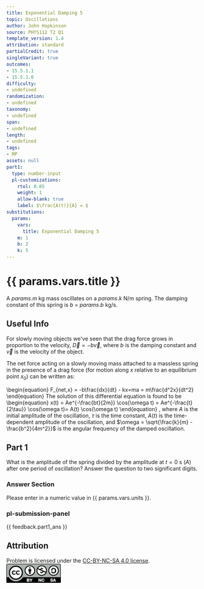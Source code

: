 ```yaml
---
title: Exponential Damping 5
topic: Oscillations
author: John Hopkinson
source: PHYS112 T2 Q1
template_version: 1.4
attribution: standard
partialCredit: true
singleVariant: true
outcomes:
- 15.5.1.1
- 15.5.1.0
difficulty:
- undefined
randomization:
- undefined
taxonomy:
- undefined
span:
- undefined
length:
- undefined
tags:
- MP
assets: null
part1:
  type: number-input
  pl-customizations:
    rtol: 0.05
    weight: 1
    allow-blank: true
    label: $\frac{A(t)}{A} = $
substitutions:
  params:
    vars:
      title: Exponential Damping 5
    m: 1
    b: 2
    k: 5
---
```

# {{ params.vars.title }}
A ${{params.m}}$ kg mass oscillates on a ${{params.k}}$ N/m spring. The damping constant of this spring is $b$ = ${{params.b}}$ kg/s.

## Useful Info

For slowly moving objects we've seen that the drag force grows in proportion to the velocity, $\overrightarrow{D} = -b\overrightarrow{v}$, where $b$ is the damping constant and $\overrightarrow{v}$ is the velocity of the object.

The net force acting on a slowly moving mass attached to a massless spring in the presence of a drag force (for motion along $x$ relative to an equilibrium point $x_0$) can be written as:

\begin{equation}
F\_{net,x} = -b\frac{dx}{dt} - kx=ma = m\frac{d^2x}{dt^2}
\end{equation}
The solution of this differential equation is found to be \begin{equation}
x(t) = Ae^{-\frac{bt}{2m}} \cos(\omega t) = Ae^{-\frac{t}{2\tau}} \cos(\omega t)= A(t) \cos(\omega t)
\end{equation} , where $A$ is the initial amplitude of the oscillation, $\tau$ is the time constant, $A(t)$ is the time-dependent amplitude of the oscillation, and $\omega = \sqrt{\frac{k}{m} - \frac{b^2}{4m^2}}$ is the angular frequency of the damped oscillation.

## Part 1

What is the amplitude of the spring divided by the amplitude at $t = 0$ s ($A$) after one period of oscillation? Answer the question to two significant digits.

### Answer Section

Please enter in a numeric value in {{ params.vars.units }}.

### pl-submission-panel

{{ feedback.part1_ans }}

## Attribution

Problem is licensed under the [CC-BY-NC-SA 4.0 license](https://creativecommons.org/licenses/by-nc-sa/4.0/).<br> ![The Creative Commons 4.0 license requiring attribution-BY, non-commercial-NC, and share-alike-SA license.](https://raw.githubusercontent.com/firasm/bits/master/by-nc-sa.png)